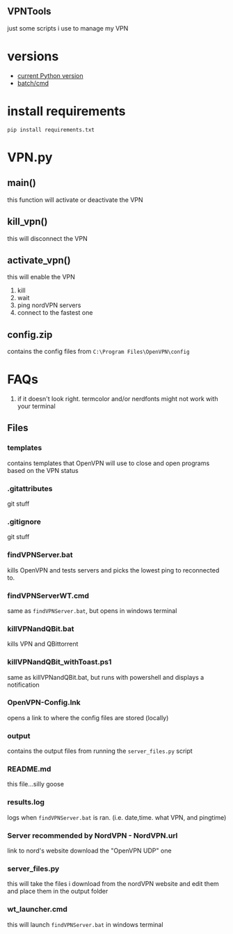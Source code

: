 VPNTools
---
just some scripts i use to manage my VPN  

<!--TOC-->
<!--TOC-->

# versions
* [current Python version](https://github.com/jgarza9788/VPNTools)
* [batch/cmd](https://github.com/jgarza9788/VPNTools/tree/e203c2e575159864e16a711ee72c2e0c78aeefec)

# install requirements
```
pip install requirements.txt
```

# VPN.py
## main()
this function will activate or deactivate the VPN

## kill_vpn()
this will disconnect the VPN

## activate_vpn()
this will enable the VPN
1. kill
2. wait 
3. ping nordVPN servers 
4. connect to the fastest one

## config.zip
contains the config files from `C:\Program Files\OpenVPN\config`

# FAQs
1. if it doesn't look right.
termcolor and/or nerdfonts might not work with your terminal


## Files
### templates
contains templates that OpenVPN will use to close and open programs based on the VPN status
### .gitattributes
git stuff
### .gitignore
git stuff
### findVPNServer.bat
kills OpenVPN and tests servers and picks the lowest ping to reconnected to.
### findVPNServerWT.cmd
same as `findVPNServer.bat`, but opens in windows terminal
### killVPNandQBit.bat
kills VPN and QBittorrent 
### killVPNandQBit_withToast.ps1
same as killVPNandQBit.bat, but runs with powershell and displays a notification
### OpenVPN-Config.lnk
opens a link to where the config files are stored (locally)
### output
contains the output files from running the `server_files.py` script
### README.md
this file...silly goose
### results.log
logs when `findVPNServer.bat` is ran. (i.e. date,time. what VPN, and pingtime)
### Server recommended by NordVPN - NordVPN.url
link to nord's website
download the "OpenVPN UDP" one
### server_files.py
this will take the files i download from the nordVPN website and edit them and place them in the output folder
### wt_launcher.cmd
this will launch `findVPNServer.bat` in windows terminal


